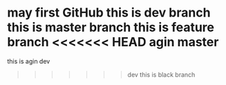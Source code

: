 may first GitHub
this is dev branch
this is master branch
this is feature branch
<<<<<<< HEAD
agin master
=======
this is agin dev
>>>>>>> dev
this is black branch
